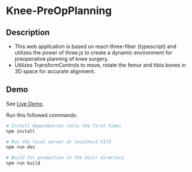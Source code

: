 # Knee-PreOpPlanning

## Description

- This web application is based on react-three-fiber (typescript) and utilizes the power of three.js to create a dynamic environment for preoperative planning of knee surgery.
- Utilizes TransformControls to move, rotate the femur and tibia bones in 3D space for accurate alignment.

## Demo

See [Live Demo](https://surgeryplanning.netlify.app/).

Run this followed commands:

```bash
# Install dependencies (only the first time)
npm install

# Run the local server at localhost:5173
npm run dev

# Build for production in the dist/ directory
npm run build
```
